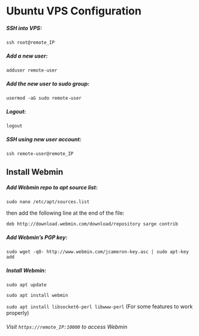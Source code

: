 # Ubuntu VPS Configuration

##### SSH into VPS:

`ssh root@remote_IP`

##### Add a new user:

`adduser remote-user`

##### Add the new user to sudo group:

`usermod -aG sudo remote-user`

##### Logout:

`logout`

##### SSH using new user account:

`ssh remote-user@remote_IP`


## Install Webmin

##### Add Webmin repo to apt source list:

`sudo nano /etc/apt/sources.list`

then add the following line at the end of the file:

`deb http://download.webmin.com/download/repository sarge contrib`

##### Add Webmin’s PGP key:

`sudo wget -qO- http://www.webmin.com/jcameron-key.asc | sudo apt-key add`

##### Install Webmin:

`sudo apt update`

`sudo apt install webmin`

`sudo apt install libsocket6-perl libwww-perl` (For some features to work properly)

###### Visit `https://remote_IP:10000` to access Webmin